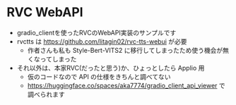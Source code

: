 # RVC WebAPI

- gradio_clientを使ったRVCのWebAPI実装のサンプルです
- rvctts は https://github.com/litagin02/rvc-tts-webui が必要
  - 作者さんも私も Style-Bert-VITS2 に移行してしまったため使う機会が無くなってしまった
- それ以外は、本家RVC(だったと思う)か、ひょっとしたら Applio 用
  - 仮のコードなので API の仕様をきちんと調べてない
  - https://huggingface.co/spaces/aka7774/gradio_client_api_viewer で調べられます
